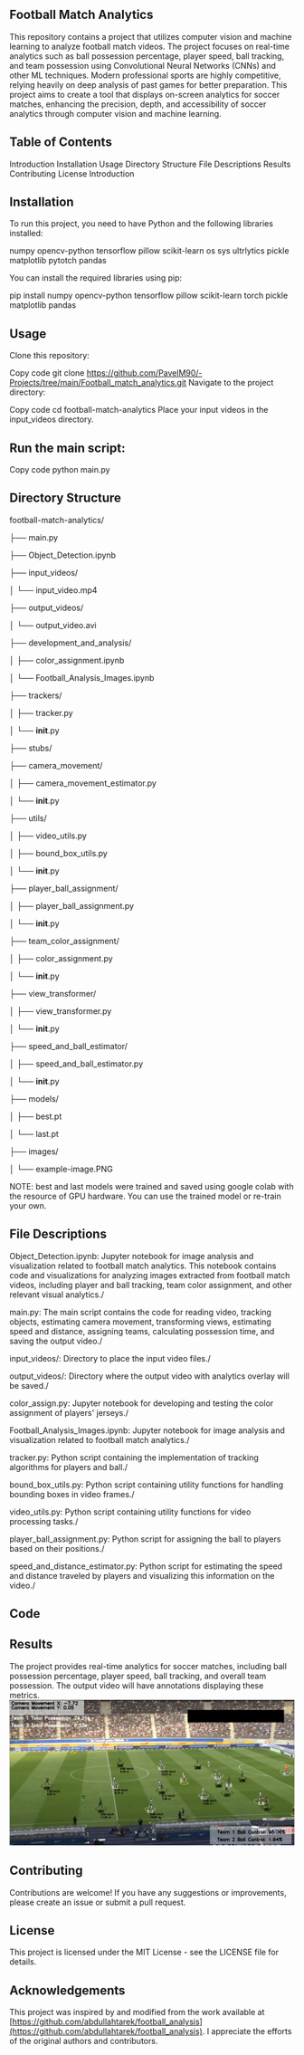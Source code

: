 
## Football Match Analytics
  This repository contains a project that utilizes computer vision and machine learning to analyze football match videos. The project focuses on real-time analytics such as ball possession percentage, player speed, ball tracking, and team possession using Convolutional Neural Networks (CNNs) and other ML techniques.
  Modern professional sports are highly competitive, relying heavily on deep analysis of past games for better preparation. 
  This project aims to create a tool that displays on-screen analytics for soccer matches, enhancing the precision, depth, and accessibility of soccer analytics through computer vision and machine learning.


## Table of Contents
  Introduction
  Installation
  Usage
  Directory Structure
  File Descriptions
  Results
  Contributing
  License
  Introduction



## Installation
  To run this project, you need to have Python and the following libraries installed:

  numpy
  opencv-python
  tensorflow
  pillow
  scikit-learn
  os
  sys
  ultrlytics
  pickle
  matplotlib
  pytotch
  pandas

  You can install the required libraries using pip:


  pip install numpy opencv-python tensorflow pillow scikit-learn torch pickle matplotlib pandas

## Usage
  Clone this repository:

  Copy code
  git clone https://github.com/PavelM90/-Projects/tree/main/Football_match_analytics.git
  Navigate to the project directory:

  Copy code
  cd football-match-analytics
  Place your input videos in the input_videos directory.

## Run the main script:


  Copy code
  python main.py
## Directory Structure
football-match-analytics/

├── main.py

├── Object_Detection.ipynb

├── input_videos/

│   └── input_video.mp4

├── output_videos/

│   └── output_video.avi

├── development_and_analysis/

│   ├── color_assignment.ipynb

│   └── Football_Analysis_Images.ipynb

├── trackers/

│   ├── tracker.py

│   └── __init__.py

├── stubs/

├── camera_movement/

│   ├── camera_movement_estimator.py

│   └── __init__.py

├── utils/

│   ├── video_utils.py

│   ├── bound_box_utils.py

│   └── __init__.py

├── player_ball_assignment/

│   ├── player_ball_assignment.py

│   └── __init__.py

├── team_color_assignment/

│   ├── color_assignment.py

│   └── __init__.py

├── view_transformer/

│   ├── view_transformer.py

│   └── __init__.py

├── speed_and_ball_estimator/

│   ├── speed_and_ball_estimator.py

│   └── __init__.py

├── models/

│   ├── best.pt

│   └── last.pt

├── images/

│   └── example-image.PNG




NOTE: best and last models were trained and saved using google colab with the resource of GPU hardware. You can use the trained model or re-train your own.

## File Descriptions
  Object_Detection.ipynb: Jupyter notebook for image analysis and visualization related to football match analytics. This notebook contains code and visualizations for analyzing images extracted from football match videos, including player and ball tracking, team color assignment, and other relevant visual analytics./
  
  main.py: The main script contains the code for reading video, tracking objects, estimating camera movement, transforming views, estimating speed and distance, assigning teams, calculating possession time, and saving the output video./
  
  input_videos/: Directory to place the input video files./
  
  output_videos/: Directory where the output video with analytics overlay will be saved./
  
  color_assign.py: Jupyter notebook for developing and testing the color assignment of players' jerseys./
  
  Football_Analysis_Images.ipynb: Jupyter notebook for image analysis and visualization related to football match analytics./
  
  tracker.py: Python script containing the implementation of tracking algorithms for players and ball./
  
  bound_box_utils.py: Python script containing utility functions for handling bounding boxes in video frames./
  
  video_utils.py: Python script containing utility functions for video processing tasks./
  
  player_ball_assignment.py: Python script for assigning the ball to players based on their positions./
  
  speed_and_distance_estimator.py: Python script for estimating the speed and distance traveled by players and visualizing this information on the video./
  
## Code
  
## Results

  The project provides real-time analytics for soccer matches, including ball possession percentage, player speed, ball tracking, and overall team possession. The output video will have annotations displaying these metrics.
  ![Example of Analytics](images/example-image.PNG)


## Contributing
  Contributions are welcome! If you have any suggestions or improvements, please create an issue or submit a pull request.

## License
  This project is licensed under the MIT License - see the LICENSE file for details.

## Acknowledgements

This project was inspired by and modified from the work available at [https://github.com/abdullahtarek/football_analysis](https://github.com/abdullahtarek/football_analysis). I appreciate the efforts of the original authors and contributors.

